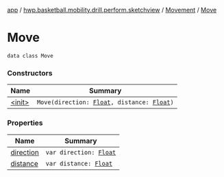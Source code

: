[app](../../../index.md) / [hwp.basketball.mobility.drill.perform.sketchview](../../index.md) / [Movement](../index.md) / [Move](.)

# Move

`data class Move`

### Constructors

| Name | Summary |
|---|---|
| [&lt;init&gt;](-init-.md) | `Move(direction: `[`Float`](https://kotlinlang.org/api/latest/jvm/stdlib/kotlin/-float/index.html)`, distance: `[`Float`](https://kotlinlang.org/api/latest/jvm/stdlib/kotlin/-float/index.html)`)` |

### Properties

| Name | Summary |
|---|---|
| [direction](direction.md) | `var direction: `[`Float`](https://kotlinlang.org/api/latest/jvm/stdlib/kotlin/-float/index.html) |
| [distance](distance.md) | `var distance: `[`Float`](https://kotlinlang.org/api/latest/jvm/stdlib/kotlin/-float/index.html) |
